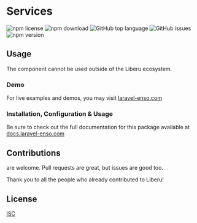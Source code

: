 # Services

![npm license](https://img.shields.io/npm/l/@liberu-ui/services.svg) 
![npm download](https://img.shields.io/npm/dm/@liberu-ui/services.svg) 
![GitHub top language](https://img.shields.io/github/languages/top/liberu-ui/services.svg) 
![GitHub issues](https://img.shields.io/github/issues/liberu-ui/services.svg) 
![npm version](https://img.shields.io/npm/v/@liberu-ui/services.svg) 

## Usage
The component cannot be used outside of the Liberu ecosystem.

### Demo

For live examples and demos, you may visit [laravel-enso.com](https://www.laravel-enso.com)

### Installation, Configuration & Usage

Be sure to check out the full documentation for this package available at [docs.laravel-enso.com](https://docs.laravel-enso.com/frontend/services.html)

## Contributions

are welcome. Pull requests are great, but issues are good too.

Thank you to all the people who already contributed to Liberu!

## License

[ISC](https://opensource.org/licenses/ISC)
